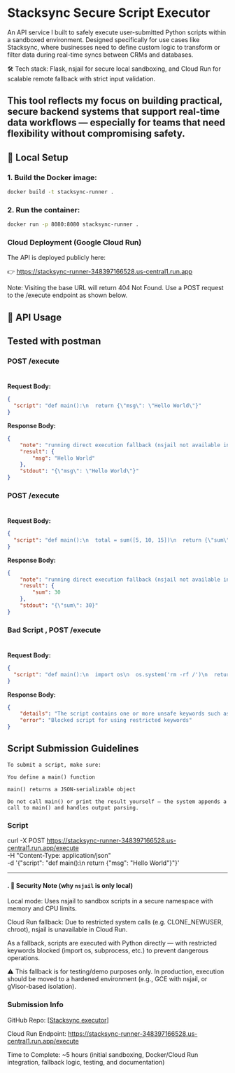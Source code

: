 # Stacksync Secure Script Executor

An API service I built to safely execute user-submitted Python scripts within a sandboxed environment. Designed specifically for use cases like Stacksync, where businesses need to define custom logic to transform or filter data during real-time syncs between CRMs and databases.

🛠️ Tech stack: Flask, nsjail for secure local sandboxing, and Cloud Run for scalable remote fallback with strict input validation.

This tool reflects my focus on building practical, secure backend systems that support real-time data workflows — especially for teams that need flexibility without compromising safety.
---

## 🔧 Local Setup

### 1. Build the Docker image:

```bash
docker build -t stacksync-runner .
``` 
### 2. Run the container:
```bash
docker run -p 8080:8080 stacksync-runner . 
``` 

###  Cloud Deployment (Google Cloud Run)
The API is deployed publicly here:

👉 https://stacksync-runner-348397166528.us-central1.run.app

Note: Visiting the base URL will return 404 Not Found.
Use a POST request to the /execute endpoint as shown below.

## 🚀 API Usage

## Tested with postman


### POST /execute
#
**Request Body:**
```json
{
  "script": "def main():\n  return {\"msg\": \"Hello World\"}"
}
```

**Response Body:**
```json
{
    "note": "running direct execution fallback (nsjail not available in Cloud Run)",
    "result": {
        "msg": "Hello World"
    },
    "stdout": "{\"msg\": \"Hello World\"}"
}
```
###  POST /execute 
#
**Request Body:**
```json
{
  "script": "def main():\n  total = sum([5, 10, 15])\n  return {\"sum\": total}"
}

```
**Response Body:**
```json
{
    "note": "running direct execution fallback (nsjail not available in Cloud Run)",
    "result": {
        "sum": 30
    },
    "stdout": "{\"sum\": 30}"
}
```
### Bad Script ,  POST /execute 
#
**Request Body:**
```json
{
  "script": "def main():\n  import os\n  os.system('rm -rf /')\n  return {\"msg\": \"nope\"}"
}

```
**Response Body:**
```json
{
    "details": "The script contains one or more unsafe keywords such as 'import os' or 'eval'.",
    "error": "Blocked script for using restricted keywords"
}
```
## Script Submission Guidelines
```
To submit a script, make sure:

You define a main() function

main() returns a JSON-serializable object

Do not call main() or print the result yourself — the system appends a call to main() and handles output parsing.
```
### Script

curl -X POST https://stacksync-runner-348397166528.us-central1.run.app/execute \
  -H "Content-Type: application/json" \
  -d '{"script": "def main():\n  return {\"msg\": \"Hello World\"}"}'


---

#### . 🔐 **Security Note** (why `nsjail` is only local)


Local mode: Uses nsjail to sandbox scripts in a secure namespace with memory and CPU limits.

Cloud Run fallback: Due to restricted system calls (e.g. CLONE_NEWUSER, chroot), nsjail is unavailable in Cloud Run.

As a fallback, scripts are executed with Python directly — with restricted keywords blocked (import os, subprocess, etc.) to prevent dangerous operations.

⚠️ This fallback is for testing/demo purposes only. In production, execution should be moved to a hardened environment (e.g., GCE with nsjail, or gVisor-based isolation).

### Submission Info
GitHub Repo: [[Stacksync executor](https://github.com/andresam321/stacksync-script-executor)]

Cloud Run Endpoint: https://stacksync-runner-348397166528.us-central1.run.app/execute

Time to Complete: ~5 hours (initial sandboxing, Docker/Cloud Run integration, fallback logic, testing, and documentation)
